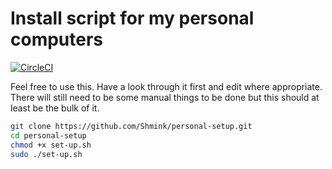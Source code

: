 # Install script for my personal computers

[![CircleCI](https://circleci.com/gh/Shmink/personal-setup.svg?style=svg)](https://circleci.com/gh/Shmink/personal-setup)


Feel free to use this. Have a look through it first and edit where appropriate. 
There will still need to be some manual things to be done but this should at least be the bulk of it.

```bash
git clone https://github.com/Shmink/personal-setup.git
cd personal-setup
chmod +x set-up.sh
sudo ./set-up.sh
```
